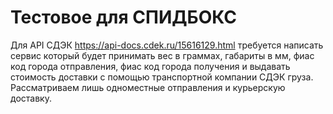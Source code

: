 # Тестовое для СПИДБОКС
Для API СДЭК https://api-docs.cdek.ru/15616129.html требуется написать сервис который будет принимать вес в граммах, габариты в мм, фиас код города отправления, фиас код города получения и выдавать стоимость доставки с помощью транспортной компании СДЭК груза. Рассматриваем лишь одноместные отправления и курьерскую доставку.
